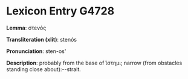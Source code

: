 # Lexicon Entry G4728

**Lemma**: στενός

**Transliteration (xlit)**: stenós

**Pronunciation**: sten-os'

**Description**:
probably from the base of ἵστημι; narrow (from obstacles standing close about):--strait.
